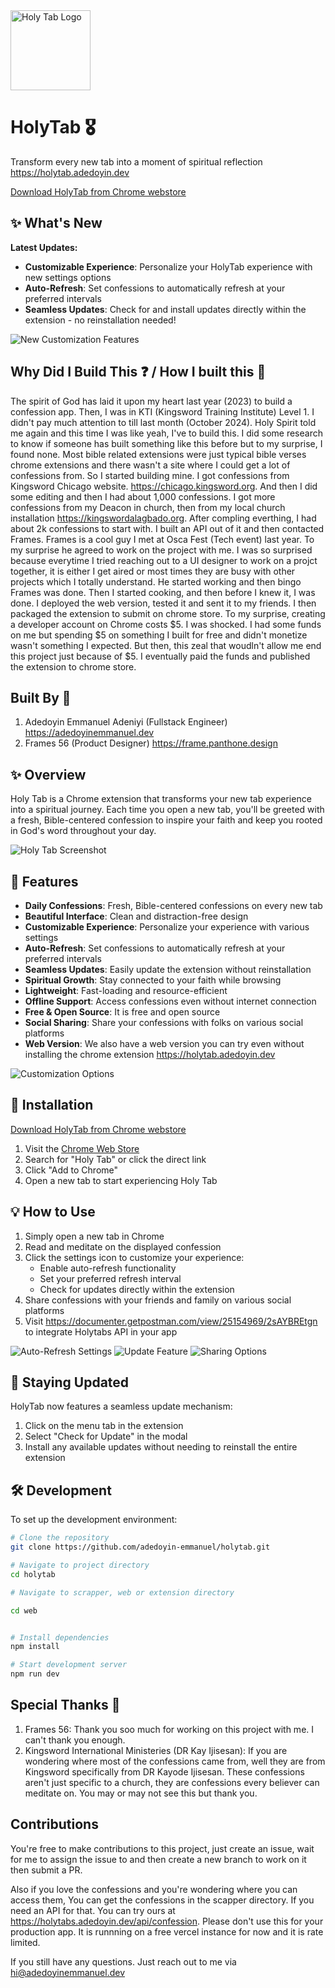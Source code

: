 <img src="md-assets/logo.png" alt="Holy Tab Logo" width="128" height="128">

# HolyTab 🎖️

Transform every new tab into a moment of spiritual reflection <https://holytab.adedoyin.dev>

[Download HolyTab from Chrome webstore](https://chromewebstore.google.com/detail/holytab/iflnngdlafnhjjebkiocghjpkaplebpd)

## ✨ What's New

**Latest Updates:**

- **Customizable Experience**: Personalize your HolyTab experience with new settings options
- **Auto-Refresh**: Set confessions to automatically refresh at your preferred intervals
- **Seamless Updates**: Check for and install updates directly within the extension - no reinstallation needed!

![New Customization Features](md-assets/img-1.png)

## Why Did I Build This ❓ / How I built this 🤔

The spirit of God has laid it upon my heart last year (2023) to build a confession app. Then, I was in KTI (Kingsword Training Institute) Level 1. I didn't pay much attention to till last month (October 2024). Holy Spirit told me again and this time I was like yeah, I've to build this. I did some research to know if someone has built something like this before but to my surprise, I found none. Most bible related extensions were just typical bible verses chrome extensions and there wasn't a site where I could get a lot of confessions from. So I started building mine. I got confessions from Kingsword Chicago website. <https://chicago.kingsword.org>. And then I did some editing and then I had about 1,000 confessions. I got more confessions from my Deacon in church, then from my local church installation <https://kingswordalagbado.org>. After compling everthing, I had about 2k confessions to start with. I built an API out of it and then contacted Frames. Frames is a cool guy I met at Osca Fest (Tech event) last year. To my surprise he agreed to work on the project with me. I was so surprised because everytime I tried reaching out to a UI designer to work on a projct together, it is either I get aired or most times they are busy with other projects which I totally understand. He started working and then bingo Frames was done. Then I started cooking, and then before I knew it, I was done. I deployed the web version, tested it and sent it to my friends. I then packaged the extension to submit on chrome store. To my surprise, creating a developer account on Chrome costs $5. I was shocked. I had some funds on me but spending $5 on something I built for free and didn't monetize wasn't something I expected. But then, this zeal that woudln't allow me end this project just because of $5. I eventually paid the funds and published the extension to chrome store.

## Built By 👨

1. Adedoyin Emmanuel Adeniyi (Fullstack Engineer) <https://adedoyinemmanuel.dev>
2. Frames 56 (Product Designer) <https://frame.panthone.design>

## ✨ Overview

Holy Tab is a Chrome extension that transforms your new tab experience into a spiritual journey. Each time you open a new tab, you'll be greeted with a fresh, Bible-centered confession to inspire your faith and keep you rooted in God's word throughout your day.

![Holy Tab Screenshot](md-assets/illustration-1.png)

## 🚀 Features

- **Daily Confessions**: Fresh, Bible-centered confessions on every new tab
- **Beautiful Interface**: Clean and distraction-free design
- **Customizable Experience**: Personalize your experience with various settings
- **Auto-Refresh**: Set confessions to automatically refresh at your preferred intervals
- **Seamless Updates**: Easily update the extension without reinstallation
- **Spiritual Growth**: Stay connected to your faith while browsing
- **Lightweight**: Fast-loading and resource-efficient
- **Offline Support**: Access confessions even without internet connection
- **Free & Open Source**: It is free and open source
- **Social Sharing**: Share your confessions with folks on various social platforms
- **Web Version**: We also have a web version you can try even without installing the chrome extension <https://holytab.adedoyin.dev>

![Customization Options](md-assets/img-1.png)

## 🔧 Installation

[Download HolyTab from Chrome webstore](https://chromewebstore.google.com/detail/holytab/iflnngdlafnhjjebkiocghjpkaplebpd)

1. Visit the [Chrome Web Store](https://chrome.google.com/webstore)
2. Search for "Holy Tab" or click the direct link
3. Click "Add to Chrome"
4. Open a new tab to start experiencing Holy Tab

## 💡 How to Use

1. Simply open a new tab in Chrome
2. Read and meditate on the displayed confession
3. Click the settings icon to customize your experience:
   - Enable auto-refresh functionality
   - Set your preferred refresh interval
   - Check for updates directly within the extension
4. Share confessions with your friends and family on various social platforms
5. Visit <https://documenter.getpostman.com/view/25154969/2sAYBREtgn> to integrate Holytabs API in your app

![Auto-Refresh Settings](md-assets/img-2.png)
![Update Feature](md-assets/img-3.png)
![Sharing Options](md-assets/img-4.png)

## 🔄 Staying Updated

HolyTab now features a seamless update mechanism:

1. Click on the menu tab in the extension
2. Select "Check for Update" in the modal
3. Install any available updates without needing to reinstall the entire extension

## 🛠️ Development

To set up the development environment:

```bash
# Clone the repository
git clone https://github.com/adedoyin-emmanuel/holytab.git

# Navigate to project directory
cd holytab

# Navigate to scrapper, web or extension directory

cd web


# Install dependencies
npm install

# Start development server
npm run dev
```

## Special Thanks 🙌

1. Frames 56: Thank you soo much for working on this project with me. I can't thank you enough.
2. Kingsword International Ministeries (DR Kay Ijisesan): If you are wondering where most of the confessions came from, well they are from Kingsword specifically from DR Kayode Ijisesan. These confessions aren't just specific to a church, they are confessions every believer can meditate on. You may or may not see this but thank you.

## Contributions

You're free to make contributions to this project, just create an issue, wait for me to assign the issue to and then create a new branch to work on it then submit a PR.

Also if you love the confessions and you're wondering where you can access them, You can get the confessions in the scapper directory. If you need an API for that. You can try ours at <https://holytabs.adedoyin.dev/api/confession>. Please don't use this for your production app. It is runnning on a free vercel instance for now and it is rate limited.

If you still have any questions. Just reach out to me via <hi@adedoyinemmanuel.dev>
